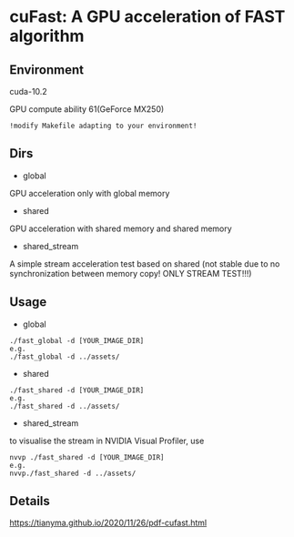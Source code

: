 # cuFast: A GPU acceleration of FAST algorithm

## Environment
cuda-10.2

GPU compute ability 61(GeForce MX250)

`
!modify Makefile adapting to your environment!
`
## Dirs

- global

GPU acceleration only with global memory
- shared

GPU acceleration with shared memory and shared memory
- shared_stream

A simple stream acceleration test based on shared (not stable due to no synchronization between memory copy! ONLY STREAM TEST!!!)

## Usage

- global   

```
./fast_global -d [YOUR_IMAGE_DIR] 
e.g.
./fast_global -d ../assets/
```
- shared 

```
./fast_shared -d [YOUR_IMAGE_DIR] 
e.g.
./fast_shared -d ../assets/
```
- shared_stream 

to visualise the stream in NVIDIA Visual Profiler, use

```
nvvp ./fast_shared -d [YOUR_IMAGE_DIR] 
e.g.
nvvp./fast_shared -d ../assets/
```

## Details
https://tianyma.github.io/2020/11/26/pdf-cufast.html
